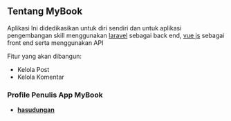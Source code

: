 ## Tentang MyBook

Aplikasi Ini didedikasikan untuk diri sendiri dan untuk aplikasi pengembangan skill menggunakan 
[laravel](https://laravel.com/) sebagai back end, [vue js](https://vuejs.org/guide/introduction.html) sebagai front end serta menggunakan API

Fitur yang akan dibangun:
- Kelola Post
- Kelola Komentar

### Profile Penulis App MyBook

- **[hasudungan](https://twitter.com/jung_doeng)**
